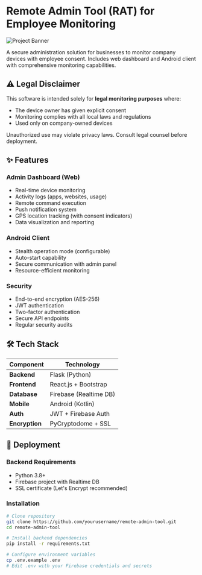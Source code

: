 # Remote Admin Tool (RAT) for Employee Monitoring

![Project Banner](https://via.placeholder.com/800x200?text=Remote+Admin+Tool+-+Ethical+Employee+Monitoring)

A secure administration solution for businesses to monitor company devices with employee consent. Includes web dashboard and Android client with comprehensive monitoring capabilities.

## ⚠️ Legal Disclaimer
This software is intended solely for **legal monitoring purposes** where:
- The device owner has given explicit consent
- Monitoring complies with all local laws and regulations
- Used only on company-owned devices

Unauthorized use may violate privacy laws. Consult legal counsel before deployment.

## ✨ Features

### Admin Dashboard (Web)
- Real-time device monitoring
- Activity logs (apps, websites, usage)
- Remote command execution
- Push notification system
- GPS location tracking (with consent indicators)
- Data visualization and reporting

### Android Client
- Stealth operation mode (configurable)
- Auto-start capability
- Secure communication with admin panel
- Resource-efficient monitoring

### Security
- End-to-end encryption (AES-256)
- JWT authentication
- Two-factor authentication
- Secure API endpoints
- Regular security audits

## 🛠 Tech Stack

| Component        | Technology               |
|-----------------|--------------------------|
| **Backend**     | Flask (Python)           |
| **Frontend**    | React.js + Bootstrap     |
| **Database**    | Firebase (Realtime DB)   |
| **Mobile**      | Android (Kotlin)         |
| **Auth**        | JWT + Firebase Auth      |
| **Encryption**  | PyCryptodome + SSL       |

## 🚀 Deployment

### Backend Requirements
- Python 3.8+
- Firebase project with Realtime DB
- SSL certificate (Let's Encrypt recommended)

### Installation
```bash
# Clone repository
git clone https://github.com/yourusername/remote-admin-tool.git
cd remote-admin-tool

# Install backend dependencies
pip install -r requirements.txt

# Configure environment variables
cp .env.example .env
# Edit .env with your Firebase credentials and secrets
